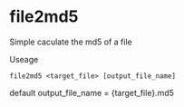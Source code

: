 file2md5
========

Simple caculate the md5 of a file


Useage

    file2md5 <target_file> [output_file_name]
    
default output_file_name = {target_file}.md5
